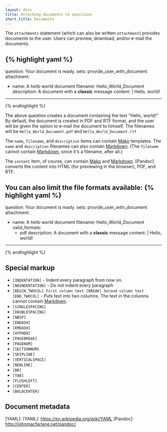 ```yaml
---
layout: docs
title: Attaching documents to questions
short_title: Documents
---
```


The `attachments` statement (which can also be written `attachment`)
provides documents to the user.  Users can preview, download, and/or
e-mail the documents.

{% highlight yaml %}
---
question: Your document is ready.
sets: provide_user_with_document
attachment:
  - name: A *hello world* document
    filename: Hello_World_Document
    description: A document with a **classic** message
    content: |
      Hello, world!
---
{% endhighlight %}

The above question creates a document containing the text "Hello,
world!"  By default, the document is created in PDF and RTF format,
and the user will be given the option to e-mail the document to
himself.  The filenames will be `Hello_World_Document.pdf` and
`Hello_World_Document.rtf`

The `name`, `filename`, and `description` items can contain [Mako]
templates.  The `name` and `description` filenames can also contain
[Markdown].  (The `filename` cannot contain [Markdown], since it's a
filename, after all.)

The `content` item, of course, can contain [Mako] and [Markdown].
[Pandoc] converts the content into HTML (for previewing in the
browser), PDF, and RTF.

You can also limit the file formats available:
{% highlight yaml %}
---
question: Your document is ready.
sets: provide_user_with_document
attachment:
  - name: A *hello world* document
    filename: Hello_World_Document
    valid_formats:
	  - pdf
    description: A document with a **classic** message
    content: |
      Hello, world!
---
{% endhighlight %}

## Special markup

* `[INDENTATION]` - Indent every paragraph from now on.
* `[NOINDENTATION]` - Do not indent every paragraph
* `[BEGIN_TWOCOL] First column text [BREAK] Second column text [END_TWOCOL]` -
  Puts text into two columns.  The text in the columns cannot contain [Markdown].
* `[SINGLESPACING]`
* `[DOUBLESPACING]`
* `[NBSP]`
* `[ENDASH]`
* `[EMDASH]`
* `[HYPHEN]`
* `[PAGEBREAK]`
* `[PAGENUM]`
* `[SECTIONNUM]`
* `[SKIPLINE]`
* `[VERTICALSPACE]`
* `[NEWLINE]`
* `[BR]`
* `[TAB]`
* `[FLUSHLEFT]`
* `[CENTER]`
* `[BOLDCENTER]`

## Document metadata



[Mako]: http://www.makotemplates.org/
[Markdown]: https://daringfireball.net/projects/markdown/
[YAML]: [YAML]: https://en.wikipedia.org/wiki/YAML
[Pandoc]: http://johnmacfarlane.net/pandoc/
